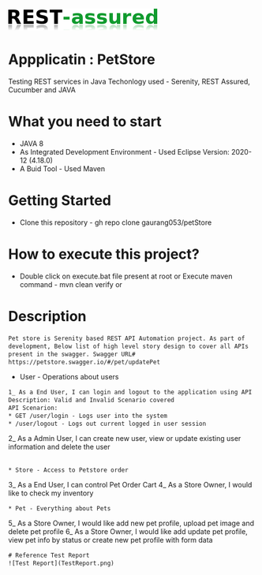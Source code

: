 ![REST Assured](rest-assured-logo-green.png)
# Appplicatin : PetStore
Testing REST services in Java
Techonlogy used - Serenity, REST Assured, Cucumber and JAVA

# What you need to start
* JAVA 8
* As Integrated Development Environment - Used Eclipse Version: 2020-12 (4.18.0)
* A Buid Tool - Used Maven

# Getting Started
* Clone this repository - gh repo clone gaurang053/petStore

# How to execute this project?
* Double click on execute.bat file present at root or Execute maven command - mvn clean verify or 

# Description
	Pet store is Serenity based REST API Automation project. As part of development, Below list of high level story design to cover all APIs present in the swagger. Swagger URL# https://petstore.swagger.io/#/pet/updatePet
	
* User - Operations about users 
```
1_ As a End User, I can login and logout to the application using API
Description: Valid and Invalid Scenario covered
API Scenarion:
* GET /user/login - Logs user into the system
* /user/logout - Logs out current logged in user session
```
2_ As a Admin User, I can create new user, view or update existing user information and delete the user  
```

* Store - Access to Petstore order 
```
3_ As a End User, I can control Pet Order Cart
4_ As a Store Owner, I would like to check my inventory
```
* Pet - Everything about Pets 
```
5_ As a Store Owner, I would like add new pet profile, upload pet image and delete pet profile
6_ As a Store Owner, I would like add update pet profile, view pet info by status or create new pet profile with form data
```
# Reference Test Report
![Test Report](TestReport.png)



